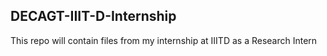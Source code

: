 ## DECAGT-IIIT-D-Internship

This repo will contain files from my internship at IIITD as a Research Intern
